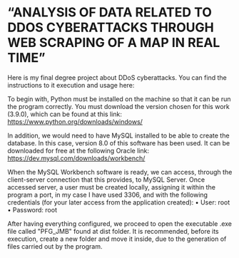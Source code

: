 # “ANALYSIS OF DATA RELATED TO DDOS CYBERATTACKS THROUGH WEB SCRAPING OF A MAP IN REAL TIME”
Here is my final degree project about DDoS cyberattacks. You can find the instructions to it execution and usage here:

To begin with, Python must be installed on the machine so that it can be
run the program correctly. You must download the version chosen for this work (3.9.0),
which can be found at this link: https://www.python.org/downloads/windows/

In addition, we would need to have MySQL installed to be able to create
the database. In this case, version 8.0 of this software has been used. 
It can be downloaded for free at the following Oracle link: https://dev.mysql.com/downloads/workbench/

When the MySQL Workbench software is ready, we can access, through the
client-server connection that this provides, to MySQL Server. Once accessed
server, a user must be created locally, assigning it within the program a
port, in my case I have used 3306, and with the following credentials (for your
later access from the application created):
• User: root
• Password: root

After having everything configured, we proceed to open the executable .exe file called "PFG_JMB" found at
dist folder. It is recommended, before its execution, create a new folder and move it inside,
due to the generation of files carried out by the program.
